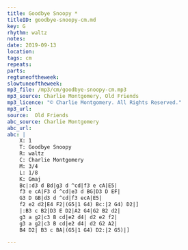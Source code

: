 ```yaml
---
title: Goodbye Snoopy *
titleID: goodbye-snoopy-cm.md
key: G
rhythm: waltz
notes:
date: 2019-09-13
location:
tags: cm
repeats:
parts:
regtuneoftheweek:
slowtuneoftheweek:
mp3_file: /mp3/cm/goodbye-snoopy-cm.mp3
mp3_source: Charlie Montgomery, Old Friends
mp3_licence: "© Charlie Montgomery. All Rights Reserved."
mp3_url:
source:  Old Friends
abc_source: Charlie Montgomery
abc_url:
abc: |
    X: 1
    T: Goodbye Snoopy
    R: waltz
    C: Charlie Montgomery
    M: 3/4
    L: 1/8
    K: Gmaj
    Bc|:d3 d Bd|g3 d ^cd|f3 e cA|E5|
    f3 e cA|F3 d ^cd|e3 d BG|D3 D EF|
    G3 D GB|d3 d ^cd|f3 ecA|E5|
    f2 e2 d2|E4 F2|(G5|1 G4) Bc:|2 G4) D2|]
    |:B3 c B2|D3 E D2|A2 G4|G2 B2 d2|
    g3 a g2|c3 B cd|e2 d4| d2 e2 f2|
    g3 a g2|c3 B cd|e2 d4| d2 G2 A2|
    B4 D2| B3 c BA|(G5|1 G4) D2:|2 G5)|]

---
```

